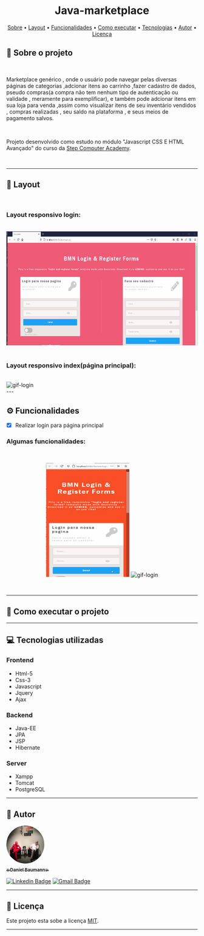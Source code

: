<h1 align="center">Java-marketplace</h1>

<p align="center">
 <a href="#-sobre-o-projeto">Sobre</a> •
 <a href="#-layout">Layout</a> •
 <a href="#-funcionalidades">Funcionalidades</a> •
 <a href="#-como-executar-o-projeto">Como executar</a> •
 <a href="#-tecnologias">Tecnologias</a> • 
 <a href="#-autor">Autor</a> • 
 <a href="#user-content--licença">Licença</a>
</p>

## 💬 Sobre o projeto

<br>

<p>
Marketplace genérico , onde o usuário pode navegar pelas diversas páginas de categorias ,adcionar itens ao carrinho ,fazer cadastro de dados, pseudo compras(a compra não tem nenhum tipo de autenticação ou validade , meramente para exemplificar), e também pode adcionar itens em sua loja para venda ,assim como visualizar itens de seu inventário vendidos , compras realizadas , seu saldo na plataforma , e seus meios de pagamento salvos.
</p>

<br>

<p>
Projeto desenvolvido como estudo no módulo "Javascript CSS E HTML Avançado" do curso da <a href="https://itstep.com.br/"> Step Computer Academy</a>.
</p>

<br>

---

## 🎨 Layout

<br>

### Layout responsivo login:

<br>

<img src="https://github.com/DanielSBaumann/java-markteplace/blob/main/WebContent/readme/loginscreen.gif" width="700" height="300" alt="gif-login"/>

<br>
<br>

### Layout responsivo index(página principal):

<br>

<img src="https://github.com/DanielSBaumann/java-markteplace/blob/main/WebContent/readme/main.gif" width="700" height="300" alt="gif-login"/>

<br>
---

## ⚙️ Funcionalidades

- [X] Realizar login para página principal

### Algumas funcionalidades:
<br>
<p align="center">
  <img src="webcontent/readme/loginscreen2.gif" width="220" height="300" alt="gif-login"/>

  <img src="webcontent/readme/main3.gif" width="220" height="300" alt="gif-login"/>

</p>
<br>

---

## 🚀 Como executar o projeto

---

## 💻 Tecnologias utilizadas 

### Frontend

<ul>
  <li>Html-5</li>
  <li>Css-3</li>
  <li>Javascript</li>
  <li>Jquery</li>
  <li>Ajax</li>
</ul>

### Backend

<ul>
  <li>Java-EE</li>
  <li>JPA</li>
  <li>JSP</li>
  <li>Hibernate</li>
</ul>

### Server

<ul>
  <li>Xampp</li>
  <li>Tomcat</li>
  <li>PostgreSQL</li>
</ul>

---

## 🤖 Autor

<a href="https://github.com/DanielSBaumann">
 <img style="border-radius: 50%;" src="webcontent/readme/think.jpg" width="100px;" alt=""/>
 <br />
 <sub><b>💥Daniel Baumann💥</b></sub></a> <a href="https://github.com/DanielSBaumann" title="Daniel Baumann"></a>
 <br />

 [![Linkedin Badge](https://img.shields.io/badge/-Daniel-blue?style=flat-square&logo=Linkedin&logoColor=white&link=https://www.linkedin.com/in/daniel-baumann-6054a437/)](https://www.linkedin.com/in/daniel-baumann-6054a437/) 
[![Gmail Badge](https://img.shields.io/badge/-dr4wone@gmail.com-c14438?style=flat-square&logo=Gmail&logoColor=white&link=mailto:dr4wone@gmail.com)](mailto:dr4wone@gmail.com)

---

## 📝 Licença

Este projeto esta sobe a licença [MIT](./LICENSE).

---